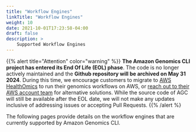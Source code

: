 ```yaml
---
title: "Workflow Engines"
linkTitle: "Workflow Engines"
weight: 10
date: 2021-10-01T17:23:58-04:00
draft: false
description: >
    Supported Workflow Engines
---
```


{{% alert title="Attention" color="warning" %}}
**The Amazon Genomics CLI project has entered its End Of Life (EOL) phase**. The code is no longer actively maintained and the **Github repository will be archived on May 31 2024**. During this time, we encourage customers to migrate to [AWS HealthOmics](https://aws.amazon.com/healthomics/) to run their genomics workflows on AWS, or [reach out to their AWS account team](https://aws.amazon.com/contact-us/?nc2=h_header) for alternative solutions. While the source code of AGC will still be available after the EOL date, we will not make any updates inclusive of addressing issues or accepting Pull Requests.
{{% /alert %}

The following pages provide details on the workflow engines that are currently supported by Amazon Genomics CLI.


